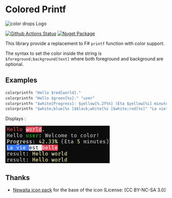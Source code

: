 ﻿# Colored Printf

![color drops Logo](https://raw.githubusercontent.com/vbfox/ColoredPrintf/master/src/BlackFox.ColoredPrintf/Icon.png)

[![Github Actions Status](https://github.com/vbfox/ColoredPrintf/actions/workflows/main.yml/badge.svg)](https://github.com/vbfox/ColoredPrintf/actions/workflows/main.yml?query=branch%3Amaster)
[![Nuget Package](https://img.shields.io/nuget/v/BlackFox.ColoredPrintf.svg)](https://www.nuget.org/packages/BlackFox.ColoredPrintf)

This library provide a replacement to F# `printf` function with color support.

The syntax to set the color inside the string is `$foreground;background[text]` where both foreground and background are optional.

## Examples

```fsharp
colorprintfn "Hello $red[world]."
colorprintfn "Hello $green[%s]." "user"
colorprintfn "$white[Progress]: $yellow[%.2f%%] (Eta $yellow[%i] minutes)" 42.33 5
colorprintfn "$white;blue[%s ]$black;white[%s ]$white;red[%s]" "La vie" "est" "belle"
```

Displays :

![Demo](doc/demo.png)

## Thanks

* [Newaita icon pack](https://github.com/cbrnix/Newaita) for the base of the icon (License: [CC BY-NC-SA 3.0]
